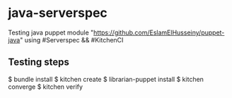 # java-serverspec
Testing java puppet module "https://github.com/EslamElHusseiny/puppet-java" using  #Serverspec &amp;&amp; #KitchenCI

## Testing steps 

$ bundle install 
$ kitchen create 
$ librarian-puppet install
$ kitchen converge
$ kitchen verify

